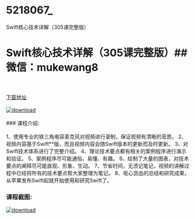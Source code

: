 # 5218067_
Swift核心技术详解（305课完整版）
# Swift核心技术详解（305课完整版）## 微信：mukewang8
<br/></br>[下载地址](http://www.36tz.cn/article/5218067 "下载地址")
<br/></br>[![download](http://36tz.cn/muke_img/2021_01_12345-17.jpg "下载地址")](http://www.36tz.cn/article/5218067 "下载地址")
<br/></br>### 课程介绍:<br/></br>1、使用专业的铁三角电容麦克风对视频进行录制，保证视频有清晰的音质。
2、视频内容基于Swift**版，而且视频内容会随Swift版本的更新而及时更新。
3、对Swift技术体系进行了完整介绍。
4、理论技术要点都有相关的案例程序进行演示和验证。
5、案例程序尽可能通俗、易懂、有趣。
6、绘制了大量的图表，对技术要点的阐释尽可能直观、形象、生动。
7、节省时间，无须记笔记，视频的讲解过程中已经将所有的技术要点帮大家整理为笔记。
8、呕心沥血的总结和研究成果，从苹果发布Swift起就开始使用和研究Swift了。

### 课程截图:
[![download](http://36tz.cn/muke_img/2021_01_2-146.png "下载地址")](http://www.36tz.cn/article/5218067 "下载地址")
